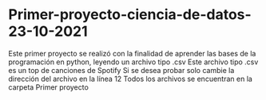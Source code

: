 # Primer-proyecto-ciencia-de-datos-23-10-2021
Este primer proyecto se realizó con la finalidad de aprender las bases de la programación en python, leyendo un archivo tipo .csv 
Este archivo tipo .csv es un top de canciones de Spotify
Si se desea probar solo cambie la dirección del archivo en la línea 12
Todos los archivos se encuentran en la carpeta Primer proyecto 
